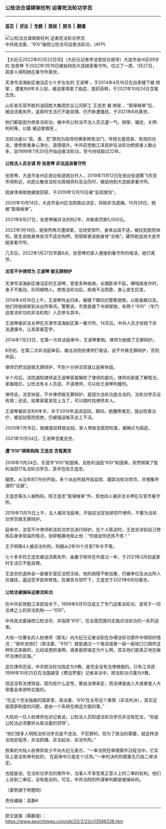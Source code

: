 ### 公检法合谋绑架枉判 迫害死法轮功学员

---

#### [首页](../../../..?n13596338) &nbsp;|&nbsp; [评论](../../../../../epoch-comment?n13596338) &nbsp;|&nbsp; [专题](../../../../../epoch-special?n13596338) &nbsp;|&nbsp; [禁闻](../../../../../epoch-news?n13596338) &nbsp;|&nbsp; [禁书](../../../../../books?n13596338) &nbsp;|&nbsp; [翻墙](https://github.com/gfw-breaker/nogfw/blob/master/README.md?n13596338)


<div><img alt="公检法合谋绑架枉判 迫害死法轮功学员" class="attachment-djy_600_400 size-djy_600_400 wp-post-image" src="https://i.epochtimes.com/assets/uploads/2022/02/id13597201-AFP-600x370.jpg"/>
<div class="caption">
 中共政法委、“610”操控公检法司迫害法轮功。(AFP)
</div></div><hr/><div class="post_content" id="artbody" itemprop="articleBody">
 <!-- article content begin -->
 <p>
  【大纪元2022年02月22日讯】（大纪元记者李洁思综合报导）大连市金州区69岁的
  <ok href="https://www.epochtimes.com/gb/tag/%E5%BC%A0%E6%80%9D%E7%90%B4.html">
   张思琴
  </ok>
  于2022年1月19日被劫持到大连姚家看守所。仅过了一周，1月27日，其家人得知她在看守所离世。
 </p>
 <p>
  天津市滨海新区塘沽区七十岁左右的
  <ok href="https://www.epochtimes.com/gb/tag/%E7%8E%8B%E6%B7%91%E7%90%B4.html">
   王淑琴
  </ok>
  ，于2014年4月16日在自家楼下被
  <ok href="https://www.epochtimes.com/gb/tag/%E7%BB%91%E6%9E%B6.html">
   绑架
  </ok>
  ，遭冤判6年半入狱，被迫害得患了癌症，提前获释，于2021年10月24日含冤去世。
 </p>
 <p>
  山东省东营市胜利油田胜大集团农业公司职工
  <ok href="https://www.epochtimes.com/gb/tag/%E7%8E%8B%E8%BF%9E%E5%BF%A0.html">
   王连忠
  </ok>
  被
  <ok href="https://www.epochtimes.com/gb/tag/%E7%BB%91%E6%9E%B6.html">
   绑架
  </ok>
  、“取保候审”后，被迫流离失所，返家时生活已不能自理，仍不断遭骚扰，于2021年6月离世。
 </p>
 <p>
  他们都是因为修炼法轮功，被中共公检法不法人员沆瀣一气，绑架、骚扰、关押、判刑等，以致
  <ok href="https://www.epochtimes.com/gb/tag/%E8%A2%AB%E8%BF%AB%E5%AE%B3%E8%87%B4%E6%AD%BB.html">
   被迫害致死
  </ok>
  。
 </p>
 <p>
  法轮功是以“真、善、忍”原则为指导的佛家修炼法门，传授五套简易、有效的功法，使修炼者身心净化、道德提升。中共前党魁江泽民妒忌法轮功修炼者人数众多，自1999年7月20日开始迫害法轮功，至今持续超过22年。
 </p>
 <h4>
  公检法人员合谋 将
  <ok href="https://www.epochtimes.com/gb/tag/%E5%BC%A0%E6%80%9D%E7%90%B4.html">
   张思琴
  </ok>
  非法送进看守所
 </h4>
 <p>
  张思琴，大连市金州区炮台街道炮台村人，2019年11月12日在炮台街道腾飞农贸市场附近，向民众散发法轮功真相资料及台历时，被劫持到大连姚家看守所。
 </p>
 <p>
  因身体缘故她被放回家，于2019年12月10日被“监视居住”。
 </p>
 <p>
  2020年10月14日，大连市金州区法院做出决定，将她非法逮捕。10月28日，她被“取保候审”。
 </p>
 <p>
  2021年8月27日，张思琴被非法判刑2年，并勒索罚款5,000元。
 </p>
 <p>
  2022年1月19日，她突然再次遭绑架，当场受惊吓，身体出现不适，被拉到医院体检。医生说她身体状况不适合拘押。但绑架者说她身体“合格”，硬将她送进大连市姚家看守所。
 </p>
 <p>
  几天后，2022年1月27日早晨6点，张思琴的家人便接到看守所的电话，她已离世。
 </p>
 <h4>
  法官不许律师为
  <ok href="https://www.epochtimes.com/gb/tag/%E7%8E%8B%E6%B7%91%E7%90%B4.html">
   王淑琴
  </ok>
  做无罪辩护
 </h4>
 <p>
  天津市滨海新区塘沽区的王淑琴，曾患多种疾病，长期卧床不起，哮喘病发作时，身子不能动，形同植物人。修炼法轮功后，疾病不治而愈，身心发生巨变。
 </p>
 <p>
  2014年4月16日上午，王淑琴外出归来，被楼下蹲坑的警察摁倒，以致昏厥过去。他们将她绑架到派出所审讯。警察说，市里直接下令绑架她，有两个“610”（专门迫害法轮功的非法机构）人员参与其中。
 </p>
 <p>
  王淑琴被非法关押在天津市滨海新区第一看守所。14天后，中共人员才给她下非法逮捕令，让其家属签字。
 </p>
 <p>
  2014年7月23日，在第一次非法庭审中，王淑琴晕倒。律师为她做了无罪辩护。
 </p>
 <p>
  8月初，在第二次非法庭审前，塘沽法院给律师打电话，说不许做无罪辩护，否则休庭。
 </p>
 <p>
  律师仍然当庭做无罪辩护，不到十分钟法官就让庭审休庭。
 </p>
 <p>
  半个月后，法院通知律师说王淑琴家属解除了律师的委托。律师向家属了解情况，家属暗示，公检法有关人员说，不请律师，可以给王淑琴判缓刑。
 </p>
 <p>
  律师说，法官休庭，不许律师做无罪辩护，是因为法轮功是合法的，法轮功学员没有错；还说，如果家属发现上当了，可以随时找律师本人。
 </p>
 <p>
  王淑琴被非法判6年半，并于2014年送进监狱。期间，她腰疼难忍，提出检查治疗，被监狱医院拒绝，仍被强迫每天出工干活。
 </p>
 <p>
  2020年7月16日，她被提前释放出狱。家人带她去医院检查，被确诊为癌症。
 </p>
 <p>
  2021年10月24日，王淑琴含冤去世。
 </p>
 <h4>
  遭“610”绑架构陷
  <ok href="https://www.epochtimes.com/gb/tag/%E7%8E%8B%E8%BF%9E%E5%BF%A0.html">
   王连忠
  </ok>
  含冤离世
 </h4>
 <p>
  2018年11月24日，东营市“610”和国保，及胜利油田“610”和国保，突然绑架了胜利油田17名法轮功学员，其中包括王连忠。
 </p>
 <p>
  据悉，从当年的7月份开始，多个派出所就开始监控、跟踪法轮功学员，并搜集所谓的“证据”。
 </p>
 <p>
  王连忠等五人被构陷，除王连忠“取保候审”外，其他四人被非法关押在东营市看守所。
 </p>
 <p>
  2019年11月15日上午，五人被非法庭审。开庭前法官张婷恐吓律师，不要为法轮功学员做无罪辩护。
 </p>
 <p>
  庭审中，法官不许律师和法轮功学员进行辩护。在个人陈述时，王连忠讲到自己修炼后身体受益的情况，张婷粗暴地阻止他：“你就说你还炼不炼！”
 </p>
 <p>
  王子明等4人被非法判刑，刑期从2年10个月至7年半不等。
 </p>
 <p>
  七十多岁的王连忠被迫流离失所，由妻子陪伴在外度过一年，于2021年3月初返家时生活已不能自理。
 </p>
 <p>
  王连忠的退休金一直被东营区法院冻结，他的病情不断加重，仍被单位及派出所人员骚扰，逼迫签字放弃修炼。在痛苦与惊吓下，王连忠于2021年6月份离世。
 </p>
 <h4>
  公检法被操纵迫害法轮功
 </h4>
 <p>
  在中共前党魁江泽民指令下，1999年6月10日成立了专门迫害法轮功、凌驾于一切法律之上的非法机构——“610”。
 </p>
 <p>
  中共政法委操控公检法司、并指挥“610”，在全国范围内实施对法轮功的一系列迫害。
 </p>
 <p>
  大陆一位著名的人权律师（匿名）向大纪元记者谈到在办理法轮功案件中得知的情况：“我听说他们（政法委、“610”）就是通过一个电话或者一级一级地口口相传这种形式来做的，比如说想抓谁啊，或者是把谁定为什么啊，其实他们是真正地在破坏法律的实施。”
 </p>
 <p>
  这位律师还说，中共把法轮功指定为X教，是完全没有法律根据的。只有江泽民1999年10月25日在法国接受《费加罗报》记者采访中，把法轮功污蔑为X教。
 </p>
 <p>
  但这没有法律效益，因为给什么定性，要由法律来定，而法律是由人大或者是人大常委会来颁布实施的。
 </p>
 <p>
  “在这个完全独裁的国家里，政法委、‘610’在主导这个事情（非法判决），其实这是国家制度的问题，是由一个系统在做这方面的事。”
 </p>
 <p>
  大陆另一位人权律师也对记者说，公检法人员知道法轮功学员并没有犯法，“但是公检法必须要听从政法委的领导”。
 </p>
 <p>
  “他们很多人明知法轮功学员是不违法、不犯罪的，但为了政治的需要，就这样违法地走程序，非法抓捕、非法起诉、非法判刑。”
 </p>
 <p>
  旅美的大陆人权律师吴少平向大纪元表示，“一审法院在审理案件过程当中，它实际上是没有审判权的，
  <span class="s1">
   在庭审中只是走个过场。”一审判决的刑期事先已由二审决定。
  </span>
 </p>
 <p>
  <span class="s1">
   也就是说，在法轮功学员的案件中，当事人不享受真正意义上的二审的权利。他们上诉到二审后，没有胜诉的。可见，中共法院的所谓审判都是被操纵的。
  </span>
 </p>
 <p>
  （案例源于明慧网）
 </p>
 <p>
  责任编辑：高静#
 </p>
 <!-- article content end -->
 <div id="below_article_ad">
 </div>
</div>


---

原文链接（需翻墙）：https://www.epochtimes.com/gb/22/2/22/n13596338.htm